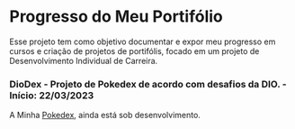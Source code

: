 # Progresso do Meu Portifólio

Esse projeto tem como objetivo documentar e expor meu progresso em cursos e criação de projetos de portifólis, focado em um projeto de Desenvolvimento Individual de Carreira.

### DioDex - Projeto de Pokedex de acordo com desafios da DIO. - Início: 22/03/2023

A Minha [Pokedex](https://github.com/bkellym/pokedex-project), ainda está sob desenvolvimento.

